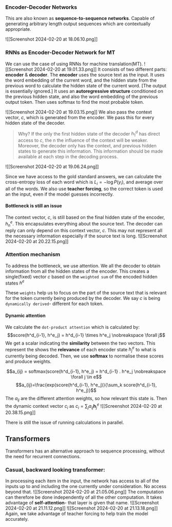### Encoder-Decoder Networks
This are also known as **sequence-to-sequence networks**.
Capable of generating arbitrary length output sequences which are contextually appropriate. 

![[Screenshot 2024-02-20 at 18.06.10.png]]

### RNNs as Encoder-Decoder Network for MT
We can use the case of using RNNs for machine translation(MT).
![[Screenshot 2024-02-20 at 19.01.33.png]]
It consists of two different parts: **encoder** & **decoder**.
The **encoder** uses the source text as the input. It uses the word embedding of the current word, and the hidden state from the previous word to calculate the hidden state of the current word. [The output is essentially ignored.]
It uses an **autoregressive structure** conditioned on the previous hidden state, and also the word embedding of the previous output token. Then uses softmax to find the most probable token.

![[Screenshot 2024-02-20 at 19.03.15.png]]
We also pass the context vector, $c$, which is generated from the encoder. We pass this for every hidden state of the decoder.

> Why? If the only the first hidden state of the decoder $h^d_1$ has direct access to $c$, the n the influence of the context will be weaker. Moreover, the decoder only has the context, and previous hidden states to generate this information. This information should be made available at each step in the decoding process. 

![[Screenshot 2024-02-20 at 19.06.24.png]]

Since we have access to the gold standard answers, we can calculate the cross-entropy loss of each word which is $L_i = - \log P(y_i)$, and average over all of the words. We also use **teacher forcing**, so the correct token is used an the input, even if the model guesses incorrectly.


#### Bottleneck is still an issue
The context vector, $c$, is still based on the final hidden state of the encoder, $h^e_n$. This encapsulates everything about the source text. The decoder can reply can only depend on this context vector, $c$. This may not represent all the necessary information especially if the source text is long.
![[Screenshot 2024-02-20 at 20.22.15.png]]

### Attention mechanism
To address the bottleneck, we use attention. We all the decoder to obtain information from all the hidden states of the encoder. This creates a single(fixed) vector $c$ based on the `weighted sum` of the encoded hidden states $h^e$

These `weights` help us to focus on the part of the source text that is relevant for the token currently being produced by the decoder. We say $c$ is being `dynamically derived`- different for each token.

#### Dynamic attention
We calculate the `dot-product attention` which is calculated by:
$$score(h^d_{i-1}, h^e_j) = h^d_{i-1} \times h^e_j \nobreakspace  \forall j$$ We get a scalar indicating the **similarity** between the two vectors. This represent the shows the **relevance** of each encoder state $h^e_j$ to what is currently being decoded. Then, we use **softmax** to normalise these scores and produce weights.

$$a_{ij} = softmax(score(h^d_{i-1}, h^e_j) = h^d_{i-1} . h^e_j \nobreakspace  \forall j \in e$$
$$a_{ij}=\frac{exp(score(h^d_{i-1}, h^e_j)}{\sum_k score(h^d_{i-1}, h^e_j)}$$
The $a_{ij}$ are the different attention weights, so how relevant this state is.
Then the dynamic context vector $c_i$ as $c_i = \sum_j a_{ij} \mathbf{h}^e_j$
![[Screenshot 2024-02-20 at 20.38.15.png]]

There is still the issue of running calculations in parallel. 
## Transformers
Transformers has an alternative approach to sequence processing, without the need for recurrent connections. 

### Casual, backward looking transformer:
In processing each item in the input, the network has access to all of the inputs up to and including the one currently under consideration. No access beyond that.
![[Screenshot 2024-02-20 at 21.05.06.png]]
The computation can therefore be done independently of all the other computation. It takes advantage of **self-attention**- that layer is given that name.
![[Screenshot 2024-02-20 at 21.11.12.png]]
![[Screenshot 2024-02-20 at 21.13.18.png]]
Again, we take advantage of teacher forcing to help train the model accurately. 